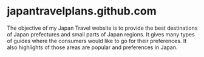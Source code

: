 # japantravelplans.github.com
The objective of my Japan Travel website is to provide the best destinations of Japan prefectures and small parts of Japan regions. It gives many types of guides where the consumers would like to go for their preferences. It also highlights of those areas are popular and preferences in Japan.
